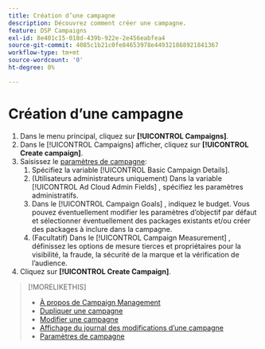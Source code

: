```yaml
---
title: Création d’une campagne
description: Découvrez comment créer une campagne.
feature: DSP Campaigns
exl-id: 8e401c15-018d-439b-922e-2e456eabfea4
source-git-commit: 4085c1b21c0fe84653978e449321868921841367
workflow-type: tm+mt
source-wordcount: '0'
ht-degree: 0%

---
```


# Création d’une campagne

1. Dans le menu principal, cliquez sur **[!UICONTROL Campaigns]**.
1. Dans le [!UICONTROL Campaigns] afficher, cliquez sur **[!UICONTROL Create campaign]**.
1. Saisissez le [paramètres de campagne](campaign-settings.md):
   1. Spécifiez la variable [!UICONTROL Basic Campaign Details].
   1. (Utilisateurs administrateurs uniquement) Dans la variable [!UICONTROL Ad Cloud Admin Fields] , spécifiez les paramètres administratifs.
   1. Dans le [!UICONTROL Campaign Goals] , indiquez le budget. Vous pouvez éventuellement modifier les paramètres d’objectif par défaut et sélectionner éventuellement des packages existants et/ou créer des packages à inclure dans la campagne.
   1. (Facultatif) Dans le [!UICONTROL Campaign Measurement] , définissez les options de mesure tierces et propriétaires pour la visibilité, la fraude, la sécurité de la marque et la vérification de l’audience.
1. Cliquez sur **[!UICONTROL Create Campaign]**.

>[!MORELIKETHIS]
>
>* [À propos de Campaign Management](campaign-about.md)
>* [Dupliquer une campagne](campaign-duplicate.md)
>* [Modifier une campagne](campaign-edit.md)
>* [Affichage du journal des modifications d’une campagne](campaign-change-log.md)
>* [Paramètres de campagne](campaign-settings.md)

